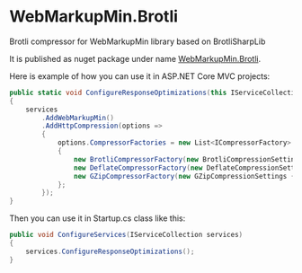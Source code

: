 # WebMarkupMin.Brotli
Brotli compressor for WebMarkupMin library based on BrotliSharpLib

It is published as nuget package under name [WebMarkupMin.Brotli](https://www.nuget.org/packages/WebMarkupMin.Brotli/).

Here is example of how you can use it in ASP.NET Core MVC projects:

```csharp
public static void ConfigureResponseOptimizations(this IServiceCollection services)
{
    services
        .AddWebMarkupMin()
        .AddHttpCompression(options =>
        {
            options.CompressorFactories = new List<ICompressorFactory>
            {
                new BrotliCompressorFactory(new BrotliCompressionSettings { Level = CompressionLevel.Fastest }),
                new DeflateCompressorFactory(new DeflateCompressionSettings { Level = CompressionLevel.Fastest }),
                new GZipCompressorFactory(new GZipCompressionSettings { Level = CompressionLevel.Fastest }),
            };
        });
}
```

Then you can use it in Startup.cs class like this:

```csharp
public void ConfigureServices(IServiceCollection services)
{
    services.ConfigureResponseOptimizations();
}
```
